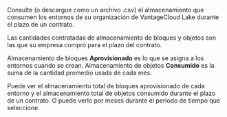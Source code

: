 Consulte (o descargue como un archivo .csv) el almacenamiento que consumen los entornos de su organización de VantageCloud Lake durante el plazo de un contrato.

Las cantidades contratadas de almacenamiento de bloques y objetos son las que su empresa compró para el plazo del contrato.

Almacenamiento de bloques **Aprovisionado** es lo que se asigna a los entornos cuando se crean. Almacenamiento de objetos **Consumido** es la suma de la cantidad promedio usada de cada mes.

Puede ver el almacenamiento total de bloques aprovisionado de cada entorno y el almacenamiento total de objetos consumido durante el plazo de un contrato. O puede verlo por meses durante el período de tiempo que seleccione.
